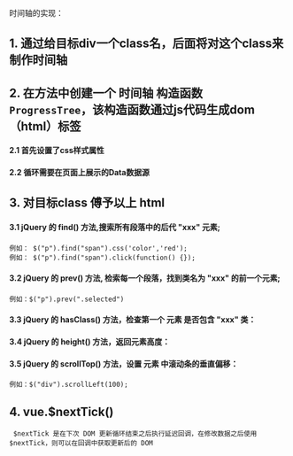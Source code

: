 时间轴的实现：
## 1. 通过给目标div一个class名，后面将对这个class来制作时间轴

## 2. 在方法中创建一个 时间轴 构造函数 `ProgressTree`，该构造函数通过js代码生成dom（html）标签
#### 2.1 首先设置了css样式属性

#### 2.2 循环需要在页面上展示的Data数据源

## 3. 对目标class 傅予以上 html 
#### 3.1 jQuery 的 find() 方法,搜索所有段落中的后代 "xxx" 元素;
    例如： $("p").find("span").css('color','red');
    例如： $("p").find("span").click(function() {});

#### 3.2 jQuery 的 prev() 方法, 检索每一个段落，找到类名为 "xxx" 的前一个元素;
    例如：$("p").prev(".selected")

#### 3.3 jQuery 的 hasClass() 方法，检查第一个 元素 是否包含 "xxx" 类：

#### 3.4 jQuery 的 height() 方法，返回元素高度：

#### 3.5 jQuery 的 scrollTop() 方法，设置 元素 中滚动条的垂直偏移：
    例如：$("div").scrollLeft(100);

## 4. vue.$nextTick()
     $nextTick 是在下次 DOM 更新循环结束之后执行延迟回调，在修改数据之后使用 $nextTick，则可以在回调中获取更新后的 DOM

